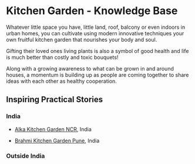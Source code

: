 # Kitchen Garden - Knowledge Base 

Whatever little space you have, little land, roof, balcony or even indoors in urban homes,  you can cultivate using modern innovative techniques your own fruitful kitchen garden that nourishes your body and soul.

Gifting their loved ones living plants is also a symbol of good health and life is much better than costly and toxic bouquets!

Along with a growing awareness to what can be grown in and around houses, a momentum is building up as people are coming together to share ideas with each other as healthy cooperation.

## Inspiring Practical Stories 

### India 

- [Alka Kitchen Garden NCR](https://nehalsin.github.io/alka-kitchen-garden-ncr/), India

- [Brahmi Kitchen Garden Pune](https://nehalsin.github.io/brahmi-kitchen-garden-pune/), India

### Outside India
